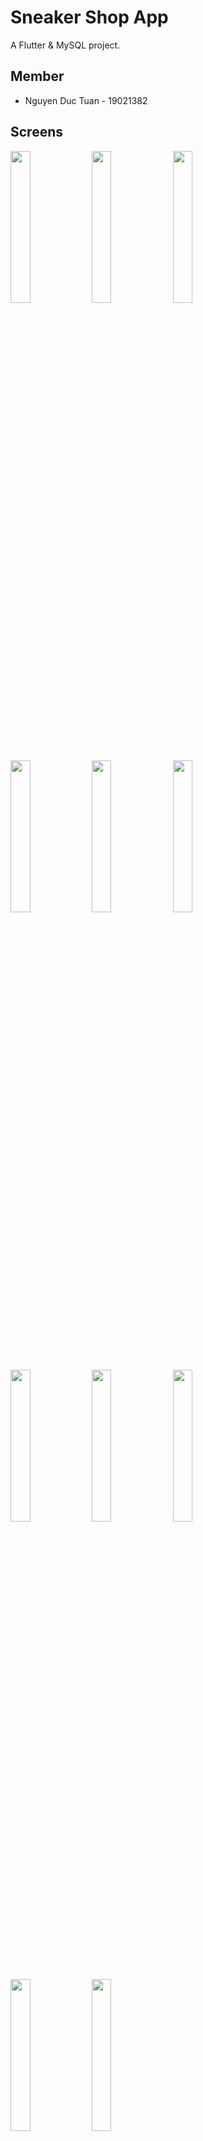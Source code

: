 # Sneaker Shop App

A Flutter & MySQL project.

## Member

* Nguyen Duc Tuan - 19021382

## Screens
<!-- ![Screenshot_1669794466](https://user-images.githubusercontent.com/64391055/204737963-144f4522-e674-4862-9bb5-5b26f610ec00.png)
![Screenshot_1669794489](https://user-images.githubusercontent.com/64391055/204737986-720718f9-f38f-49da-bf7f-da689ddbad26.png)
![Screenshot_1669794504](https://user-images.githubusercontent.com/64391055/204737998-c9e2ed6f-ce5c-4d29-828d-29253206ded4.png)
![Screenshot_1669794534](https://user-images.githubusercontent.com/64391055/204738024-159717b4-5e38-4b7d-a9a6-0d55eaf2f9e0.png)
![Screenshot_1669794543](https://user-images.githubusercontent.com/64391055/204738028-551d798b-defa-4f56-83ef-457fa4c81c21.png)
![Screenshot_1669794564](https://user-images.githubusercontent.com/64391055/204738035-8a191250-f358-40af-b235-bd1ce1141c53.png)
![Screenshot_1669794571](https://user-images.githubusercontent.com/64391055/204738045-c988934a-f298-4421-8d31-1a7a139ae589.png)
![Screenshot_1669794581](https://user-images.githubusercontent.com/64391055/204738052-22af00fe-657f-4cd5-863b-968a777d04f6.png)
![Screenshot_1669794585](https://user-images.githubusercontent.com/64391055/204738059-2fbf3f57-8724-41d6-8db2-74b2845a39e7.png)
![Screenshot_1669794594](https://user-images.githubusercontent.com/64391055/204738062-8720f266-c9ee-4ac2-9465-dff6c1520f2a.png)
![Screenshot_1669794603](https://user-images.githubusercontent.com/64391055/204738068-eee5b0f6-2fe5-4f1f-ac93-ae77873b9d92.png) -->

<img src="https://user-images.githubusercontent.com/64391055/204737986-720718f9-f38f-49da-bf7f-da689ddbad26.png" width="25%"></img> 
<img src="https://user-images.githubusercontent.com/64391055/204737998-c9e2ed6f-ce5c-4d29-828d-29253206ded4.png" width="25%"></img> 
<img src="https://user-images.githubusercontent.com/64391055/204738024-159717b4-5e38-4b7d-a9a6-0d55eaf2f9e0.png" width="25%"></img>
<img src="https://user-images.githubusercontent.com/64391055/204738028-551d798b-defa-4f56-83ef-457fa4c81c21.png" width="25%"></img>
<img src="https://user-images.githubusercontent.com/64391055/204738028-551d798b-defa-4f56-83ef-457fa4c81c21.png" width="25%"></img>
<img src="https://user-images.githubusercontent.com/64391055/204738035-8a191250-f358-40af-b235-bd1ce1141c53.png" width="25%"></img>
<img src="https://user-images.githubusercontent.com/64391055/204738045-c988934a-f298-4421-8d31-1a7a139ae589.png" width="25%"></img>
<img src="https://user-images.githubusercontent.com/64391055/204738052-22af00fe-657f-4cd5-863b-968a777d04f6.png" width="25%"></img>
<img src="https://user-images.githubusercontent.com/64391055/204738059-2fbf3f57-8724-41d6-8db2-74b2845a39e7.png" width="25%"></img>
<img src="hhttps://user-images.githubusercontent.com/64391055/204738062-8720f266-c9ee-4ac2-9465-dff6c1520f2a.png" width="25%"></img>
<img src="https://user-images.githubusercontent.com/64391055/204738068-eee5b0f6-2fe5-4f1f-ac93-ae77873b9d92.png" width="25%"></img>
